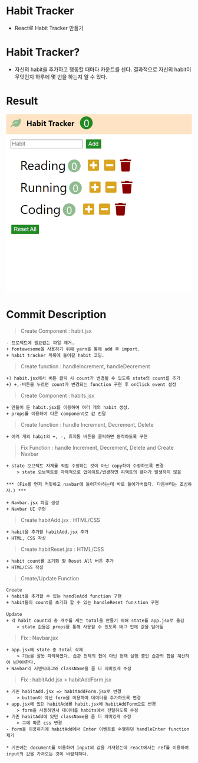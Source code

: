 # Habit Tracker

- React로 Habit Tracker 만들기

# Habit Tracker?

- 자신의 habit을 추가하고 행동할 때마다 카운트를 센다. 결과적으로 자신의 habit이 무엇인지 하루에 몇 번을 하는지 알 수 있다.

# Result

![result](./result-img.gif)

# Commit Description

> Create Component : habit.jsx

```
- 프로젝트에 필요없는 파일 제거.
+ fontawesome을 사용하기 위해 yarn을 통해 add 후 import.
+ habit tracker 목록에 들어갈 habit 코딩.
```

> Create function : handleIncrement, handleDecrement

```
+) habit.jsx에서 버튼 클릭 시 count가 변경될 수 있도록 state의 count를 추가
+) +,-버튼을 누르면 count가 변경되는 function 구현 후 onClick event 설정
```

> Create Component : habits.jsx

```
+ 만들어 둔 habit.jsx를 이용하여 여러 개의 habit 생성.
+ props를 이용하여 다른 component로 값 전달
```

> Create function : handle Increment, Decrement, Delete

```
+ 여러 개의 habit의 +, -, 휴지통 버튼을 클릭하면 동작하도록 구현
```

> Fix Function : handle Increment, Decrement, Delete and Create Navbar

```
+ state 오브젝트 자체를 직접 수정하는 것이 아닌 copy하여 수정하도록 변경
    > state 오브젝트를 자체적으로 업데이트/변경하면 리액트의 렌더가 발생하지 않음

*** (Fix를 먼저 커밋하고 navbar에 들어가야하는데 바로 들어가버렸다. 다음부터는 조심하자.) ***

+ Navbar.jsx 파일 생성
+ Navbar UI 구현
```

> Create habitAdd.jsx : HTML/CSS

```
+ habit을 추가할 habitAdd.jsx 추가
+ HTML, CSS 작성
```

> Create habitReset.jsx : HTML/CSS

```
+ habit count를 초기화 할 Reset All 버튼 추가
+ HTML/CSS 작성
```

> Create/Update Function

```
Create
+ habit을 추가할 수 있는 handleAdd function 구현
+ habit들의 count를 초기화 할 수 있는 handleReset funㅊtion 구현

Update
+ 각 habit count의 총 개수를 세는 total을 만들기 위해 state를 app.jsx로 옮김
    > state 값들은 props를 통해 사용할 수 있도록 태그 안에 값을 담아둠
```

> Fix : Navbar.jsx

```
+ app.jsx에 state 중 total 삭제
    > 기능을 잘못 파악하였다. 습관 전체의 합이 아닌 현재 실행 중인 습관의 합을 계산하여 넘겨야한다.
+ Navbar의 시맨틱태그와 className을 좀 더 의미있게 수정
```

> Fix : habitAdd.jsx > habitAddForm.jsx

```
+ 기존 habitAdd.jsx => habitAddForm.jsx로 변경
    > button이 아닌 form을 이용하여 데이터를 추가하도록 변경
+ app.jsx에 있던 habitAdd를 habit.jsx에 habitAddForm으로 변경
    > form을 사용하면서 데이터를 habits에서 전달하도록 수정
+ 기존 habitAdd에 있던 className을 좀 더 의미있게 수정
    > 그에 따른 css 변경
- form을 이용하기에 habitAdd에서 Enter 이벤트를 수행하던 handleEnter function 제거

* 기존에는 document를 이용하여 input의 값을 가져왔는데 react에서는 ref를 이용하여 input의 값을 가져오는 것이 바람직하다.
```
